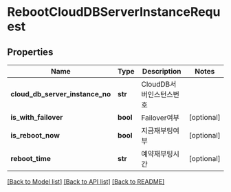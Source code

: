 # RebootCloudDBServerInstanceRequest

## Properties
Name | Type | Description | Notes
------------ | ------------- | ------------- | -------------
**cloud_db_server_instance_no** | **str** | CloudDB서버인스턴스번호 | 
**is_with_failover** | **bool** | Failover여부 | [optional] 
**is_reboot_now** | **bool** | 지금재부팅여부 | [optional] 
**reboot_time** | **str** | 예약재부팅시간 | [optional] 

[[Back to Model list]](../README.md#documentation-for-models) [[Back to API list]](../README.md#documentation-for-api-endpoints) [[Back to README]](../README.md)


